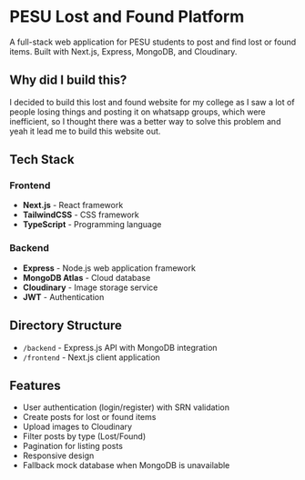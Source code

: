 
# PESU Lost and Found Platform

A full-stack web application for PESU students to post and find lost or found items. Built with Next.js, Express, MongoDB, and Cloudinary.
## Why did I build this?


I decided to build this lost and found website for my college as I saw a lot of people losing things and posting it on whatsapp groups, which were inefficient, so I thought there was a better way to solve this problem and yeah it lead me to build this website out.


## Tech Stack

### Frontend
- **Next.js** - React framework
- **TailwindCSS** - CSS framework
- **TypeScript** - Programming language

### Backend
- **Express** - Node.js web application framework
- **MongoDB Atlas** - Cloud database
- **Cloudinary** - Image storage service
- **JWT** - Authentication

## Directory Structure

- `/backend` - Express.js API with MongoDB integration
- `/frontend` - Next.js client application



## Features

- User authentication (login/register) with SRN validation
- Create posts for lost or found items
- Upload images to Cloudinary
- Filter posts by type (Lost/Found)
- Pagination for listing posts
- Responsive design
- Fallback mock database when MongoDB is unavailable


